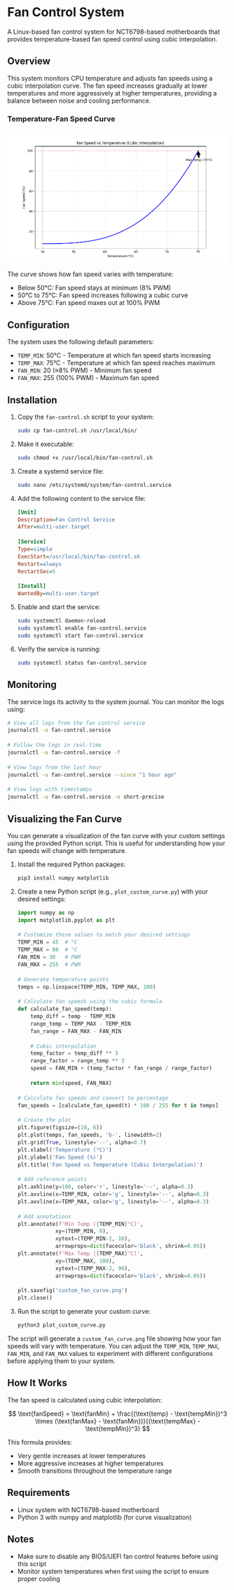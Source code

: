 # Fan Control System

A Linux-based fan control system for NCT6798-based motherboards that provides temperature-based fan speed control using cubic interpolation.

## Overview

This system monitors CPU temperature and adjusts fan speeds using a cubic interpolation curve. The fan speed increases gradually at lower temperatures and more aggressively at higher temperatures, providing a balance between noise and cooling performance.

### Temperature-Fan Speed Curve

![Fan Speed Curve](fan_curve.png)

The curve shows how fan speed varies with temperature:
- Below 50°C: Fan speed stays at minimum (8% PWM)
- 50°C to 75°C: Fan speed increases following a cubic curve
- Above 75°C: Fan speed maxes out at 100% PWM

## Configuration

The system uses the following default parameters:
- `TEMP_MIN`: 50°C - Temperature at which fan speed starts increasing
- `TEMP_MAX`: 75°C - Temperature at which fan speed reaches maximum
- `FAN_MIN`: 20 (≈8% PWM) - Minimum fan speed
- `FAN_MAX`: 255 (100% PWM) - Maximum fan speed

## Installation

1. Copy the `fan-control.sh` script to your system:
   ```bash
   sudo cp fan-control.sh /usr/local/bin/
   ```

2. Make it executable:
   ```bash
   sudo chmod +x /usr/local/bin/fan-control.sh
   ```

3. Create a systemd service file:
   ```bash
   sudo nano /etc/systemd/system/fan-control.service
   ```

4. Add the following content to the service file:
   ```ini
   [Unit]
   Description=Fan Control Service
   After=multi-user.target

   [Service]
   Type=simple
   ExecStart=/usr/local/bin/fan-control.sh
   Restart=always
   RestartSec=5

   [Install]
   WantedBy=multi-user.target
   ```

5. Enable and start the service:
   ```bash
   sudo systemctl daemon-reload
   sudo systemctl enable fan-control.service
   sudo systemctl start fan-control.service
   ```

6. Verify the service is running:
   ```bash
   sudo systemctl status fan-control.service
   ```

## Monitoring

The service logs its activity to the system journal. You can monitor the logs using:

```bash
# View all logs from the fan control service
journalctl -u fan-control.service

# Follow the logs in real-time
journalctl -u fan-control.service -f

# View logs from the last hour
journalctl -u fan-control.service --since "1 hour ago"

# View logs with timestamps
journalctl -u fan-control.service -o short-precise
```

## Visualizing the Fan Curve

You can generate a visualization of the fan curve with your custom settings using the provided Python script. This is useful for understanding how your fan speeds will change with temperature.

1. Install the required Python packages:
   ```bash
   pip3 install numpy matplotlib
   ```

2. Create a new Python script (e.g., `plot_custom_curve.py`) with your desired settings:
   ```python
   import numpy as np
   import matplotlib.pyplot as plt

   # Customize these values to match your desired settings
   TEMP_MIN = 45  # °C
   TEMP_MAX = 80  # °C
   FAN_MIN = 30   # PWM
   FAN_MAX = 255  # PWM

   # Generate temperature points
   temps = np.linspace(TEMP_MIN, TEMP_MAX, 100)

   # Calculate fan speeds using the cubic formula
   def calculate_fan_speed(temp):
       temp_diff = temp - TEMP_MIN
       range_temp = TEMP_MAX - TEMP_MIN
       fan_range = FAN_MAX - FAN_MIN
       
       # Cubic interpolation
       temp_factor = temp_diff ** 3
       range_factor = range_temp ** 3
       speed = FAN_MIN + (temp_factor * fan_range / range_factor)
       
       return min(speed, FAN_MAX)

   # Calculate fan speeds and convert to percentage
   fan_speeds = [calculate_fan_speed(t) * 100 / 255 for t in temps]

   # Create the plot
   plt.figure(figsize=(10, 6))
   plt.plot(temps, fan_speeds, 'b-', linewidth=2)
   plt.grid(True, linestyle='--', alpha=0.7)
   plt.xlabel('Temperature (°C)')
   plt.ylabel('Fan Speed (%)')
   plt.title('Fan Speed vs Temperature (Cubic Interpolation)')

   # Add reference points
   plt.axhline(y=100, color='r', linestyle='--', alpha=0.3)
   plt.axvline(x=TEMP_MIN, color='g', linestyle='--', alpha=0.3)
   plt.axvline(x=TEMP_MAX, color='g', linestyle='--', alpha=0.3)

   # Add annotations
   plt.annotate(f'Min Temp ({TEMP_MIN}°C)', 
               xy=(TEMP_MIN, 0), 
               xytext=(TEMP_MIN-2, 10),
               arrowprops=dict(facecolor='black', shrink=0.05))
   plt.annotate(f'Max Temp ({TEMP_MAX}°C)', 
               xy=(TEMP_MAX, 100), 
               xytext=(TEMP_MAX-2, 90),
               arrowprops=dict(facecolor='black', shrink=0.05))

   plt.savefig('custom_fan_curve.png')
   plt.close()
   ```

3. Run the script to generate your custom curve:
   ```bash
   python3 plot_custom_curve.py
   ```

The script will generate a `custom_fan_curve.png` file showing how your fan speeds will vary with temperature. You can adjust the `TEMP_MIN`, `TEMP_MAX`, `FAN_MIN`, and `FAN_MAX` values to experiment with different configurations before applying them to your system.

## How It Works

The fan speed is calculated using cubic interpolation:

$$
\text{fanSpeed} = \text{fanMin} + \frac{(\text{temp} - \text{tempMin})^3 \times (\text{fanMax} - \text{fanMin})}{(\text{tempMax} - \text{tempMin})^3}
$$

This formula provides:
- Very gentle increases at lower temperatures
- More aggressive increases at higher temperatures
- Smooth transitions throughout the temperature range

## Requirements

- Linux system with NCT6798-based motherboard
- Python 3 with numpy and matplotlib (for curve visualization)

## Notes

- Make sure to disable any BIOS/UEFI fan control features before using this script
- Monitor system temperatures when first using the script to ensure proper cooling 